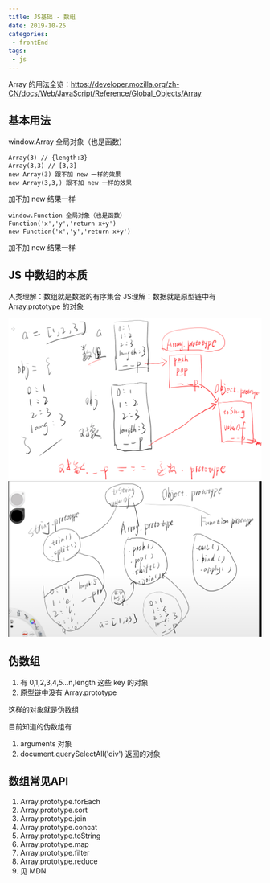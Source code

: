 ```yaml
---
title: JS基础 - 数组
date: 2019-10-25
categories:
 - frontEnd
tags:
 - js
---
```


Array 的用法全览：https://developer.mozilla.org/zh-CN/docs/Web/JavaScript/Reference/Global_Objects/Array

## 基本用法

window.Array 全局对象（也是函数）

```
Array(3) // {length:3} 
Array(3,3) // [3,3] 
new Array(3) 跟不加 new 一样的效果
new Array(3,3,) 跟不加 new 一样的效果
```

加不加 new 结果一样

```
window.Function 全局对象（也是函数）
Function('x','y','return x+y')
new Function('x','y','return x+y')
```

加不加 new 结果一样

## JS 中数组的本质

人类理解：数组就是数据的有序集合
JS理解：数据就是原型链中有 Array.prototype 的对象

![img-01](js05/img-01.png)
![img-02](js05/img-02.jpg)
## 伪数组

1. 有 0,1,2,3,4,5...n,length 这些 key 的对象
2. 原型链中没有 Array.prototype

这样的对象就是伪数组



目前知道的伪数组有

1. arguments 对象
2. document.querySelectAll('div') 返回的对象



## 数组常见API

1. Array.prototype.forEach
2. Array.prototype.sort
3. Array.prototype.join
4. Array.prototype.concat
5. Array.prototype.toString
6. Array.prototype.map
7. Array.prototype.filter
8. Array.prototype.reduce
9. 见 MDN

 
